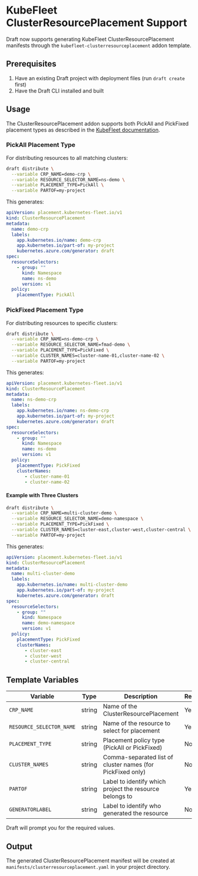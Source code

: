 # KubeFleet ClusterResourcePlacement Support

Draft now supports generating KubeFleet ClusterResourcePlacement manifests through the `kubefleet-clusterresourceplacement` addon template.

## Prerequisites

1. Have an existing Draft project with deployment files (run `draft create` first)
2. Have the Draft CLI installed and built

## Usage

The ClusterResourcePlacement addon supports both PickAll and PickFixed placement types as described in the [KubeFleet documentation](https://kubefleet.dev/docs/concepts/crp/).

### PickAll Placement Type

For distributing resources to all matching clusters:

```bash
draft distribute \
  --variable CRP_NAME=demo-crp \
  --variable RESOURCE_SELECTOR_NAME=ns-demo \
  --variable PLACEMENT_TYPE=PickAll \
  --variable PARTOF=my-project
```

This generates:

```yaml
apiVersion: placement.kubernetes-fleet.io/v1
kind: ClusterResourcePlacement
metadata:
  name: demo-crp
  labels:
    app.kubernetes.io/name: demo-crp
    app.kubernetes.io/part-of: my-project
    kubernetes.azure.com/generator: draft
spec:
  resourceSelectors:
    - group: ""
      kind: Namespace
      name: ns-demo
      version: v1
  policy:
    placementType: PickAll
```

### PickFixed Placement Type

For distributing resources to specific clusters:

```bash
draft distribute \
  --variable CRP_NAME=ns-demo-crp \
  --variable RESOURCE_SELECTOR_NAME=fmad-demo \
  --variable PLACEMENT_TYPE=PickFixed \
  --variable CLUSTER_NAMES=cluster-name-01,cluster-name-02 \
  --variable PARTOF=my-project
```

This generates:

```yaml
apiVersion: placement.kubernetes-fleet.io/v1
kind: ClusterResourcePlacement
metadata:
  name: ns-demo-crp
  labels:
    app.kubernetes.io/name: ns-demo-crp
    app.kubernetes.io/part-of: my-project
    kubernetes.azure.com/generator: draft
spec:
  resourceSelectors:
    - group: ""
      kind: Namespace
      name: ns-demo
      version: v1
  policy:
    placementType: PickFixed
    clusterNames:
       - cluster-name-01
       - cluster-name-02
```

#### Example with Three Clusters

```bash
draft distribute \
  --variable CRP_NAME=multi-cluster-demo \
  --variable RESOURCE_SELECTOR_NAME=demo-namespace \
  --variable PLACEMENT_TYPE=PickFixed \
  --variable CLUSTER_NAMES=cluster-east,cluster-west,cluster-central \
  --variable PARTOF=my-project
```

This generates:

```yaml
apiVersion: placement.kubernetes-fleet.io/v1
kind: ClusterResourcePlacement
metadata:
  name: multi-cluster-demo
  labels:
    app.kubernetes.io/name: multi-cluster-demo
    app.kubernetes.io/part-of: my-project
    kubernetes.azure.com/generator: draft
spec:
  resourceSelectors:
    - group: ""
      kind: Namespace
      name: demo-namespace
      version: v1
  policy:
    placementType: PickFixed
    clusterNames:
       - cluster-east
       - cluster-west
       - cluster-central
```

## Template Variables

| Variable | Type | Description | Required | Default |
|----------|------|-------------|----------|---------|
| `CRP_NAME` | string | Name of the ClusterResourcePlacement | Yes | - |
| `RESOURCE_SELECTOR_NAME` | string | Name of the resource to select for placement | Yes | - |
| `PLACEMENT_TYPE` | string | Placement policy type (PickAll or PickFixed) | No | "PickAll" |
| `CLUSTER_NAMES` | string | Comma-separated list of cluster names (for PickFixed only) | No | "" |
| `PARTOF` | string | Label to identify which project the resource belongs to | Yes | - |
| `GENERATORLABEL` | string | Label to identify who generated the resource | No | "draft" |

Draft will prompt you for the required values.

## Output

The generated ClusterResourcePlacement manifest will be created at `manifests/clusterresourceplacement.yaml` in your project directory.
